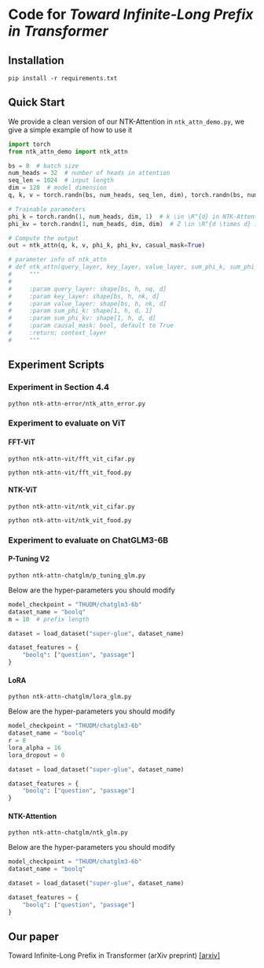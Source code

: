 # Code for *Toward Infinite-Long Prefix in Transformer*

## Installation

```commandline
pip install -r requirements.txt
```

## Quick Start

We provide a clean version of our NTK-Attention in `ntk_attn_demo.py`, we give a simple example of how to use it

```python
import torch
from ntk_attn_demo import ntk_attn

bs = 8  # batch size
num_heads = 32  # number of heads in attention
seq_len = 1024  # input length
dim = 128  # model dimension
q, k, v = torch.randn(bs, num_heads, seq_len, dim), torch.randn(bs, num_heads, seq_len, dim), torch.randn(bs, num_heads, seq_len, dim)

# Trainable parameters
phi_k = torch.randn(1, num_heads, dim, 1)  # k \in \R^{d} in NTK-Attention
phi_kv = torch.randn(1, num_heads, dim, dim)  # Z \in \R^{d \times d} in NTK-Attention

# Compute the output
out = ntk_attn(q, k, v, phi_k, phi_kv, casual_mask=True)

# parameter info of ntk_attn
# def ntk_attn(query_layer, key_layer, value_layer, sum_phi_k, sum_phi_kv, causal_mask=True):
#     """
# 
#     :param query_layer: shape[bs, h, nq, d]
#     :param key_layer: shape[bs, h, nk, d]
#     :param value_layer: shape[bs, h, nk, d]
#     :param sum_phi_k: shape[1, h, d, 1]
#     :param sum_phi_kv: shape[1, h, d, d]
#     :param causal_mask: bool, default to True
#     :return: context_layer
#     """
```

## Experiment Scripts

### Experiment in Section 4.4

```commandline
python ntk-attn-error/ntk_attn_error.py
```

### Experiment to evaluate on ViT

#### FFT-ViT

````commandline
python ntk-attn-vit/fft_vit_cifar.py
````

```commandline
python ntk-attn-vit/fft_vit_food.py
```

#### NTK-ViT

```commandline
python ntk-attn-vit/ntk_vit_cifar.py
```

```commandline
python ntk-attn-vit/ntk_vit_food.py
```

### Experiment to evaluate on ChatGLM3-6B

#### P-Tuning V2

```commandline
python ntk-attn-chatglm/p_tuning_glm.py
```

Below are the hyper-parameters you should modify

```python
model_checkpoint = "THUDM/chatglm3-6b"
dataset_name = "boolq"
m = 10  # prefix length

dataset = load_dataset("super-glue", dataset_name)

dataset_features = {
    "boolq": ["question", "passage"]
}
```

#### LoRA

```commandline
python ntk-attn-chatglm/lora_glm.py
```

Below are the hyper-parameters you should modify

```python
model_checkpoint = "THUDM/chatglm3-6b"
dataset_name = "boolq"
r = 8
lora_alpha = 16
lora_dropout = 0

dataset = load_dataset("super-glue", dataset_name)

dataset_features = {
    "boolq": ["question", "passage"]
}
```

#### NTK-Attention

```commandline
python ntk-attn-chatglm/ntk_glm.py
```

Below are the hyper-parameters you should modify

```python
model_checkpoint = "THUDM/chatglm3-6b"
dataset_name = "boolq"

dataset = load_dataset("super-glue", dataset_name)

dataset_features = {
    "boolq": ["question", "passage"]
}
```

## Our paper 

Toward Infinite-Long Prefix in Transformer (arXiv preprint) [[arxiv]](https://arxiv.org/abs/2406.14036v1)